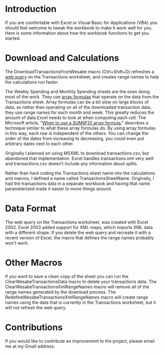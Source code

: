 # Introduction #

If you are comfortable with Excel or Visual Basic for Applications (VBA) you should feel welcome to tweak the workbook to make it work well for you. Here is some information about how the workbook functions to get you started.

# Download and Calculations #

The DownloadTransactionsFromWesabe macro (Ctrl+Shift+D) refreshes a [web query](http://office.microsoft.com/en-us/excel/HA010450851033.aspx) on the Transactions worksheet, and creates range names to help the calculations run faster.

The Weekly Spending and Monthly Spending sheets are the ones doing most of the work. They use [array formulas](http://office.microsoft.com/en-us/excel/HA010872901033.aspx) that operate on the data from the Transactions sheet. Array formulas can be a bit slow on large blocks of data, so rather than operating on all of the downloaded transaction data, they use range names for each month and week. This greatly reduces the amount of data Excel needs to look at when computing each cell. The Microsoft article, "[When to use a SUM(IF()) array formula](http://support.microsoft.com/kb/275165)," describes a technique similar to what these array formulas do. By using array formulas in this way, each row is independent of the others. You can change the order of the dates from increasing to decreasing, you could even put arbitrary dates next to each other.

Originally I planned on using MSXML to download transactions.csv, but abandoned that implementation. Excel handles transactions.xml very well and transactions.csv doesn't include any information about splits.

Rather than hard coding the Transactions sheet name into the calculations and macros, I defined a name called TransactionsSheetName. Originally, I had the transactions data in a separate workbook and having that name parameterized made it easier to move things around.

# Data Format #

The web query on the Transactions worksheet, was created with Excel 2002. Excel 2003 added support for XML maps, which imports XML data with a different shape. If you delete the web query and recreate it with a recent version of Excel, the macro that defines the range names probably won't work.

# Other Macros #

If you want to save a clean copy of the sheet you can run the ClearWesabeTransactionsData macro to delete your transactions data. The ClearWesabeTransactionsXmlRangeNames macro will remove all of the range names generated by the download process. The RedefineWesabeTransactionsXmlRangeNames macro will create range names using the data that is currently in the Transactions worksheet, but it will not refresh the web query.

# Contributions #

If you would like to contribute an improvement to the project, please email me at my Gmail address.